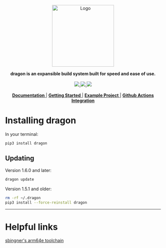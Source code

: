<p align="center" >
<img src=".github/branding/dragon.svg" alt="Logo" width=200px>
</p>
<p align="center">
  <strong>
  dragon is an expansible build system built for speed and ease of use.
  </strong>
  <br>
  <br>
  <a href="https://github.com/dragonbuild/dragon/actions/workflows/tests.yml">
    <image src="https://github.com/dragonbuild/dragon/actions/workflows/tests.yml/badge.svg">
  </a>
  <a href="https://dragon.krit.me">
    <image src="https://readthedocs.org/projects/dragon/badge/?version=latest">
  </a>
  <a href="https://pypi.org/project/dragon/">
    <image src="https://badge.fury.io/py/dragon.svg">
  </a>
  <br>
  <br>
  <a href="https://dragon.krit.me">
    <strong>Documentation</strong>
  </a> |
  <a href="https://dragon.krit.me/en/latest/quickstart.html">
    <strong>Getting Started</strong>
  </a> |
  <a href="https://github.com/dragonbuild/example ">
    <strong>Example Project</strong>
  </a> |
  <a href="https://github.com/dragonbuild/build ">
    <strong>Github Actions Integration</strong>
  </a>
</p>

# Installing dragon

In your terminal:

`pip3 install dragon`

## Updating

Version 1.6.0 and later:

```sh
dragon update
```

Version 1.5.1 and older:

```sh
rm -rf ~/.dragon
pip3 install --force-reinstall dragon
```

---


# Helpful links

[sbingner's arm64e toolchain](https://github.com/sbingner/llvm-project/releases/latest)
